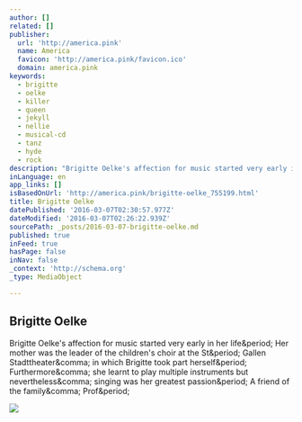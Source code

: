 ```yaml
---
author: []
related: []
publisher:
  url: 'http://america.pink'
  name: America
  favicon: 'http://america.pink/favicon.ico'
  domain: america.pink
keywords:
  - brigitte
  - oelke
  - killer
  - queen
  - jekyll
  - nellie
  - musical-cd
  - tanz
  - hyde
  - rock
description: "Brigitte Oelke's affection for music started very early in her life. Her mother was the leader of the children's choir at the St. Gallen Stadttheater, in which Brigitte took part herself. Furthermore, she learnt to play multiple instruments but nevertheless, singing was her greatest passion. A friend of the family, Prof."
inLanguage: en
app_links: []
isBasedOnUrl: 'http://america.pink/brigitte-oelke_755199.html'
title: Brigitte Oelke
datePublished: '2016-03-07T02:30:57.977Z'
dateModified: '2016-03-07T02:26:22.939Z'
sourcePath: _posts/2016-03-07-brigitte-oelke.md
published: true
inFeed: true
hasPage: false
inNav: false
_context: 'http://schema.org'
_type: MediaObject

---
```

<article style=""><h1>Brigitte Oelke</h1><p>Brigitte Oelke's affection for music started very early in her life&amp;period; Her mother was the leader of the children's choir at the St&amp;period; Gallen Stadttheater&amp;comma; in which Brigitte took part herself&amp;period; Furthermore&amp;comma; she learnt to play multiple instruments but nevertheless&amp;comma; singing was her greatest passion&amp;period; A friend of the family&amp;comma; Prof&amp;period;</p><img src="http://america.pink/images/7/5/5/1/9/9/en/1-brigitte-oelke.jpg" /></article>